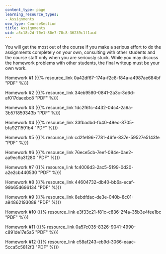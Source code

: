 ```yaml
---
content_type: page
learning_resource_types:
- Assignments
ocw_type: CourseSection
title: Assignments
uid: a5c18c2d-70e1-80e7-70c8-36239c1f1acd
---
```


You will get the most out of the course if you make a serious effort to do the assignments completely on your own, consulting with other students and the course staff only when you are seriously stuck. While you may discuss the homework problems with other students, the final writeup must be your own work.

Homework #1 ({{% resource_link 0a42df67-174a-f2c8-f84a-a4987ae684bf "PDF" %}})

Homework #2 ({{% resource_link 34eb9580-0841-2a3c-3d6d-af017daeebc8 "PDF" %}})

Homework #3 ({{% resource_link 1dc2f61c-4432-04c4-2a9a-3b57f859343b "PDF" %}})

Homework #4 ({{% resource_link 33fbadbd-fb40-49ec-8705-bfa9211591b4 "PDF" %}})

Homework #5 ({{% resource_link cd2fe196-7781-46fe-837e-59527e5143fe "PDF" %}})

Homework #6 ({{% resource_link 76ece5cb-7eef-084e-0ae2-aa9ec9a3f280 "PDF" %}})

Homework #7 ({{% resource_link fc4006d3-2ac5-5199-0d20-a2e2cb440530 "PDF" %}})

Homework #8 ({{% resource_link 44604732-db40-bb6a-ecaf-99b65d696134 "PDF" %}})

Homework #9 ({{% resource_link 8ebdfdac-de3e-040b-8c01-a94862193088 "PDF" %}})

Homework #10 ({{% resource_link e3f33c21-f81c-c836-2f4a-35b3e4fee1bc "PDF" %}})

Homework #11 ({{% resource_link 0a57c035-8326-9041-4990-c891de17e5a5 "PDF" %}})

Homework #12 ({{% resource_link c58af243-eb9d-3066-eaac-5cca5c5812f3 "PDF" %}})